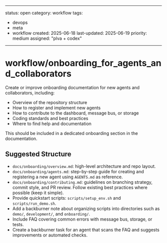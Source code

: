 ---
status: open
category: workflow
tags:
  - devops
  - meta
  - workflow
created: 2025-06-18
last-updated: 2025-06-19
priority: medium
assigned: "plva + codex"
------------------------

# workflow/onboarding_for_agents_and_collaborators

Create or improve onboarding documentation for new agents and collaborators, including:
- Overview of the repository structure
- How to register and implement new agents
- How to contribute to the dashboard, message bus, or storage
- Coding standards and best practices
- Where to find help and documentation

This should be included in a dedicated onboarding section in the documentation. 
## Suggested Structure

- `docs/onboarding/overview.md`: high-level architecture and repo layout.
- `docs/onboarding/agents.md`: step-by-step guide for creating and registering a new agent using `AGENTS.md` as reference.
- `docs/onboarding/contributing.md`: guidelines on branching strategy, commit style, and PR review.
  Follow existing best practices where possible (keep it simple).
- Provide quickstart scripts: `scripts/setup_env.sh` and `scripts/run_demo.sh`.
- Add a backburner note about organizing scripts into directories such as
  `demo/`, `development/`, and `onboarding/`.
- Include FAQ covering common errors with message bus, storage, or tests.
- Create a backburner task for an agent that scans the FAQ and suggests
  improvements or automated checks.
